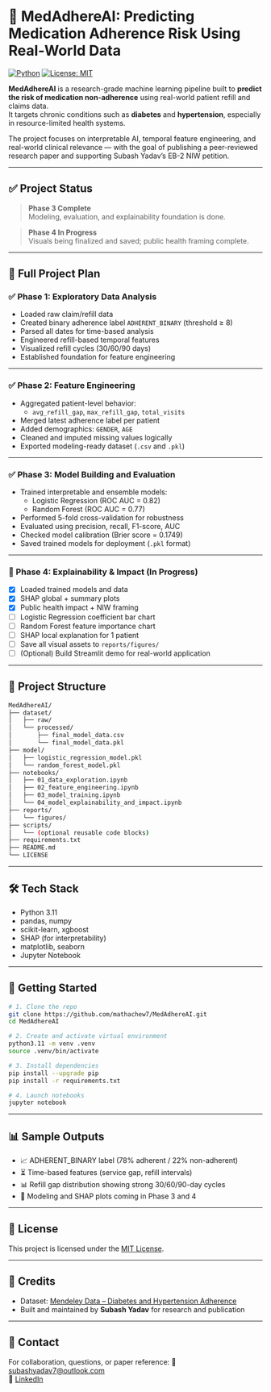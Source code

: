 # 🧠 MedAdhereAI: Predicting Medication Adherence Risk Using Real-World Data

[![Python](https://img.shields.io/badge/Python-3.11-blue.svg)](https://www.python.org/downloads/release/python-3110/)
[![License: MIT](https://img.shields.io/badge/License-MIT-yellow.svg)](https://opensource.org/licenses/MIT)

**MedAdhereAI** is a research-grade machine learning pipeline built to **predict the risk of medication non-adherence** using real-world patient refill and claims data.  
It targets chronic conditions such as **diabetes** and **hypertension**, especially in resource-limited health systems.

The project focuses on interpretable AI, temporal feature engineering, and real-world clinical relevance — with the goal of publishing a peer-reviewed research paper and supporting Subash Yadav’s EB-2 NIW petition.

---

## ✅ Project Status

> **Phase 3 Complete**  
Modeling, evaluation, and explainability foundation is done.

> **Phase 4 In Progress**  
Visuals being finalized and saved; public health framing complete.

---

## 📌 Full Project Plan

### ✅ Phase 1: Exploratory Data Analysis
- Loaded raw claim/refill data
- Created binary adherence label `ADHERENT_BINARY` (threshold ≥ 8)
- Parsed all dates for time-based analysis
- Engineered refill-based temporal features
- Visualized refill cycles (30/60/90 days)
- Established foundation for feature engineering

---

### ✅ Phase 2: Feature Engineering
- Aggregated patient-level behavior:
  - `avg_refill_gap`, `max_refill_gap`, `total_visits`
- Merged latest adherence label per patient
- Added demographics: `GENDER`, `AGE`
- Cleaned and imputed missing values logically
- Exported modeling-ready dataset (`.csv` and `.pkl`)

---

### ✅ Phase 3: Model Building and Evaluation
- Trained interpretable and ensemble models:
  - Logistic Regression (ROC AUC = 0.82)
  - Random Forest (ROC AUC = 0.77)
- Performed 5-fold cross-validation for robustness
- Evaluated using precision, recall, F1-score, AUC
- Checked model calibration (Brier score = 0.1749)
- Saved trained models for deployment (`.pkl` format)

---

### 🚧 Phase 4: Explainability & Impact (In Progress)
- [x] Loaded trained models and data
- [x] SHAP global + summary plots
- [x] Public health impact + NIW framing
- [ ] Logistic Regression coefficient bar chart
- [ ] Random Forest feature importance chart
- [ ] SHAP local explanation for 1 patient
- [ ] Save all visual assets to `reports/figures/`
- [ ] (Optional) Build Streamlit demo for real-world application

---

## 📁 Project Structure

```bash
MedAdhereAI/
├── dataset/
│   ├── raw/
│   └── processed/
│       ├── final_model_data.csv
│       └── final_model_data.pkl
├── model/
│   ├── logistic_regression_model.pkl
│   └── random_forest_model.pkl
├── notebooks/
│   ├── 01_data_exploration.ipynb
│   ├── 02_feature_engineering.ipynb
│   ├── 03_model_training.ipynb
│   └── 04_model_explainability_and_impact.ipynb
├── reports/
│   └── figures/
├── scripts/
│   └── (optional reusable code blocks)
├── requirements.txt
├── README.md
└── LICENSE
```

---

## 🛠️ Tech Stack

- Python 3.11
- pandas, numpy
- scikit-learn, xgboost
- SHAP (for interpretability)
- matplotlib, seaborn
- Jupyter Notebook

---

## 🚀 Getting Started

```bash
# 1. Clone the repo
git clone https://github.com/mathachew7/MedAdhereAI.git
cd MedAdhereAI

# 2. Create and activate virtual environment
python3.11 -m venv .venv
source .venv/bin/activate

# 3. Install dependencies
pip install --upgrade pip
pip install -r requirements.txt

# 4. Launch notebooks
jupyter notebook
```

---

## 📊 Sample Outputs

- 📈 ADHERENT_BINARY label (78% adherent / 22% non-adherent)
- ⏳ Time-based features (service gap, refill intervals)
- 📊 Refill gap distribution showing strong 30/60/90-day cycles
- 🧠 Modeling and SHAP plots coming in Phase 3 and 4

---

## 📄 License

This project is licensed under the [MIT License](LICENSE).

---

## 🙌 Credits

- Dataset: [Mendeley Data – Diabetes and Hypertension Adherence](https://data.mendeley.com/datasets/zkp7sbbx64/2)
- Built and maintained by **Subash Yadav** for research and publication

---

## 💬 Contact

For collaboration, questions, or paper reference:
📧 subashyadav7@outlook.com  
🔗 [LinkedIn](https://www.linkedin.com/in/mathachew7)
